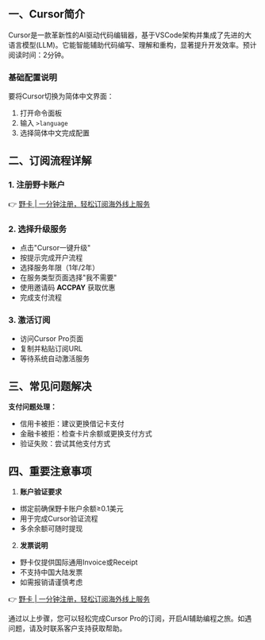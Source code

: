 ## 一、Cursor简介

Cursor是一款革新性的AI驱动代码编辑器，基于VSCode架构并集成了先进的大语言模型(LLM)。它能智能辅助代码编写、理解和重构，显著提升开发效率。预计阅读时间：2分钟。

### 基础配置说明

要将Cursor切换为简体中文界面：
1. 打开命令面板
2. 输入 `>language`
3. 选择简体中文完成配置

## 二、订阅流程详解

### 1. 注册野卡账户

👉 [野卡 | 一分钟注册，轻松订阅海外线上服务](https://bit.ly/bewildcard)

### 2. 选择升级服务

- 点击"Cursor一键升级"
- 按提示完成开户流程
- 选择服务年限（1年/2年）
- 在服务类型页面选择"我不需要"
- 使用邀请码 **ACCPAY** 获取优惠
- 完成支付流程

### 3. 激活订阅

- 访问Cursor Pro页面
- 复制并粘贴订阅URL
- 等待系统自动激活服务

## 三、常见问题解决

**支付问题处理：**
- 信用卡被拒：建议更换借记卡支付
- 金融卡被拒：检查卡片余额或更换支付方式
- 验证失败：尝试其他支付方式

## 四、重要注意事项

1. **账户验证要求**
- 绑定前确保野卡账户余额≥0.1美元
- 用于完成Cursor验证流程
- 多余余额可随时提现

2. **发票说明**
- 野卡仅提供国际通用Invoice或Receipt
- 不支持中国大陆发票
- 如需报销请谨慎考虑

👉 [野卡 | 一分钟注册，轻松订阅海外线上服务](https://bit.ly/bewildcard)

通过以上步骤，您可以轻松完成Cursor Pro的订阅，开启AI辅助编程之旅。如遇问题，请及时联系客户支持获取帮助。